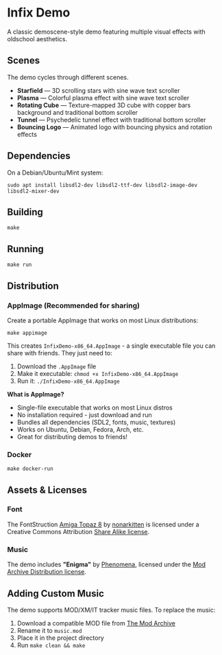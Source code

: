 # Infix Demo

A classic demoscene-style demo featuring multiple visual effects with
oldschool aesthetics.

## Scenes

The demo cycles through different scenes.

- **Starfield** — 3D scrolling stars with sine wave text scroller
- **Plasma** — Colorful plasma effect with sine wave text scroller
- **Rotating Cube** — Texture-mapped 3D cube with copper bars background
  and traditional bottom scroller
- **Tunnel** — Psychedelic tunnel effect with traditional bottom scroller
- **Bouncing Logo** — Animated logo with bouncing physics and rotation effects

## Dependencies

On a Debian/Ubuntu/Mint system:

```
sudo apt install libsdl2-dev libsdl2-ttf-dev libsdl2-image-dev libsdl2-mixer-dev
```

## Building

```
make
```

## Running

```
make run
```

## Distribution

### AppImage (Recommended for sharing)

Create a portable AppImage that works on most Linux distributions:

```
make appimage
```

This creates `InfixDemo-x86_64.AppImage` - a single executable file you
can share with friends. They just need to:

1. Download the `.AppImage` file
2. Make it executable: `chmod +x InfixDemo-x86_64.AppImage`
3. Run it: `./InfixDemo-x86_64.AppImage`

**What is AppImage?**
- Single-file executable that works on most Linux distros
- No installation required - just download and run
- Bundles all dependencies (SDL2, fonts, music, textures)
- Works on Ubuntu, Debian, Fedora, Arch, etc.
- Great for distributing demos to friends!

### Docker

```
make docker-run
```

## Assets & Licenses

### Font

The FontStruction [Amiga Topaz 8][1] by [nonarkitten][2] is licensed
under a Creative Commons Attribution [Share Alike license][3].

[1]: https://fontstruct.com/fontstructions/show/889446
[2]: https://fontstruct.com/fontstructors/828567/nonarkiteen
[3]: http://creativecommons.org/licenses/by-sa/3.0/

### Music

The demo includes **"Enigma"** by [Phenomena][4], licensed under the
[Mod Archive Distribution license][5].

[4]: https://modarchive.org/index.php?request=view_artist_modules&query=72943
[5]: https://modarchive.org/index.php?request=view_by_license&query=publicdomain

## Adding Custom Music

The demo supports MOD/XM/IT tracker music files. To replace the music:

1. Download a compatible MOD file from [The Mod Archive][6]
2. Rename it to `music.mod`
3. Place it in the project directory
4. Run `make clean && make`

[6]: https://modarchive.org/
